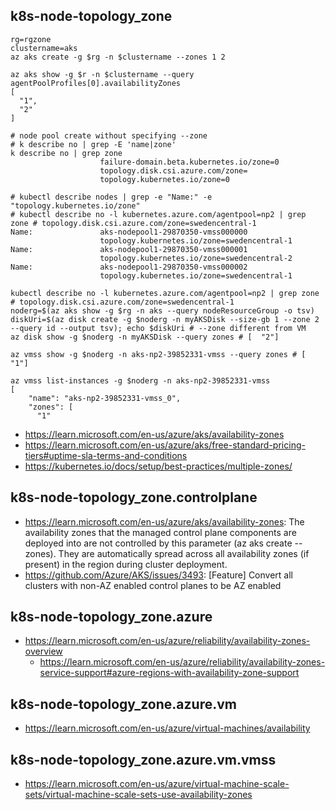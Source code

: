 ## k8s-node-topology_zone

```
rg=rgzone
clustername=aks
az aks create -g $rg -n $clustername --zones 1 2

az aks show -g $r -n $clustername --query agentPoolProfiles[0].availabilityZones
[
  "1",
  "2"
]

# node pool create without specifying --zone
# k describe no | grep -E 'name|zone'
k describe no | grep zone
                    failure-domain.beta.kubernetes.io/zone=0
                    topology.disk.csi.azure.com/zone=
                    topology.kubernetes.io/zone=0

# kubectl describe nodes | grep -e "Name:" -e "topology.kubernetes.io/zone"
# kubectl describe no -l kubernetes.azure.com/agentpool=np2 | grep zone # topology.disk.csi.azure.com/zone=swedencentral-1
Name:               aks-nodepool1-29870350-vmss000000
                    topology.kubernetes.io/zone=swedencentral-1
Name:               aks-nodepool1-29870350-vmss000001
                    topology.kubernetes.io/zone=swedencentral-2
Name:               aks-nodepool1-29870350-vmss000002
                    topology.kubernetes.io/zone=swedencentral-1
```

```
kubectl describe no -l kubernetes.azure.com/agentpool=np2 | grep zone # topology.disk.csi.azure.com/zone=swedencentral-1
noderg=$(az aks show -g $rg -n aks --query nodeResourceGroup -o tsv)
diskUri=$(az disk create -g $noderg -n myAKSDisk --size-gb 1 --zone 2 --query id --output tsv); echo $diskUri # --zone different from VM
az disk show -g $noderg -n myAKSDisk --query zones # [  "2"]

az vmss show -g $noderg -n aks-np2-39852331-vmss --query zones # [  "1"]

az vmss list-instances -g $noderg -n aks-np2-39852331-vmss
[
    "name": "aks-np2-39852331-vmss_0",
    "zones": [
      "1"
```                    
                    
- https://learn.microsoft.com/en-us/azure/aks/availability-zones
- https://learn.microsoft.com/en-us/azure/aks/free-standard-pricing-tiers#uptime-sla-terms-and-conditions
- https://kubernetes.io/docs/setup/best-practices/multiple-zones/

## k8s-node-topology_zone.controlplane

- https://learn.microsoft.com/en-us/azure/aks/availability-zones: The availability zones that the managed control plane components are deployed into are not controlled by this parameter (az aks create --zones). They are automatically spread across all availability zones (if present) in the region during cluster deployment.
- https://github.com/Azure/AKS/issues/3493: [Feature] Convert all clusters with non-AZ enabled control planes to be AZ enabled

## k8s-node-topology_zone.azure

- https://learn.microsoft.com/en-us/azure/reliability/availability-zones-overview
  - https://learn.microsoft.com/en-us/azure/reliability/availability-zones-service-support#azure-regions-with-availability-zone-support

## k8s-node-topology_zone.azure.vm

- https://learn.microsoft.com/en-us/azure/virtual-machines/availability

## k8s-node-topology_zone.azure.vm.vmss

- https://learn.microsoft.com/en-us/azure/virtual-machine-scale-sets/virtual-machine-scale-sets-use-availability-zones

